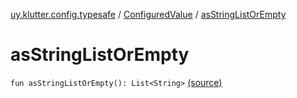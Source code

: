 [uy.klutter.config.typesafe](../index.md) / [ConfiguredValue](index.md) / [asStringListOrEmpty](.)


# asStringListOrEmpty
`fun asStringListOrEmpty(): List<String>` [(source)](https://github.com/kohesive/klutter/blob/master/config-typesafe-jdk6/src/main/kotlin/uy/klutter/config/typesafe/TypesafeConfig_Ext.kt#L85)


